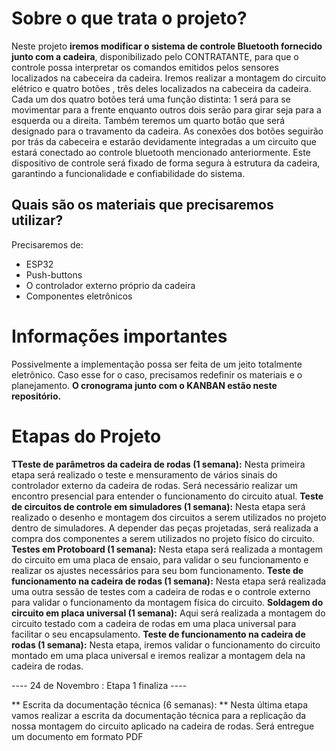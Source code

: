 # Sobre o que trata o projeto?

Neste projeto **iremos modificar o sistema de controle Bluetooth fornecido junto com a cadeira**, disponibilizado pelo CONTRATANTE, para que o controle possa interpretar os comandos emitidos pelos sensores localizados na cabeceira da cadeira.
Iremos realizar a montagem do circuito elétrico e quatro botões , três deles localizados na cabeceira da cadeira. Cada um dos quatro botões terá uma função distinta: 1 será para se movimentar para a frente enquanto outros dois serão para girar seja para a esquerda ou a direita. Também teremos um quarto botão que será designado para o travamento da cadeira. 
As conexões dos botões seguirão por trás da cabeceira e estarão devidamente integradas a um circuito que estará conectado ao controle bluetooth mencionado anteriormente. Este dispositivo de controle será fixado de forma segura à estrutura da cadeira, garantindo a funcionalidade e confiabilidade do sistema. 

## Quais são os materiais que precisaremos utilizar?

Precisaremos de:
- ESP32
- Push-buttons
- O controlador externo próprio da cadeira
- Componentes eletrônicos

# Informações importantes
Possivelmente a implementação possa ser feita de um jeito totalmente eletrônico. Caso esse for o caso, precisamos redefinir os materiais e o planejamento.
**O cronograma junto com o KANBAN estão neste repositório.**

# Etapas do Projeto

**TTeste de parâmetros da cadeira de rodas (1 semana):** Nesta primeira etapa será realizado o teste e mensuramento de vários sinais do controlador externo da cadeira de rodas. Será necessário realizar um encontro presencial para entender o funcionamento do circuito atual.
**Teste de circuitos de controle em simuladores (1 semana):** Nesta etapa será realizado o desenho e montagem dos circuitos a serem utilizados no projeto dentro de simuladores. A depender das peças projetadas, será realizada a compra dos componentes a serem utilizados no projeto físico do circuito.
**Testes em Protoboard (1 semana):** Nesta etapa será realizada a montagem do circuito em uma placa de ensaio, para validar o seu funcionamento e realizar os ajustes necessários para seu bom funcionamento.
**Teste de funcionamento na cadeira de rodas (1 semana):** Nesta etapa será realizada uma outra sessão de testes com a cadeira de rodas e o controle externo para validar o funcionamento da montagem física do circuito. 
**Soldagem do circuito em placa universal (1 semana):** Aqui será realizada a montagem do circuito testado com a cadeira de rodas em uma placa universal para facilitar o seu encapsulamento.
**Teste de funcionamento na cadeira de rodas (1 semana):** Nesta etapa, iremos validar o funcionamento do circuito montado em uma placa universal e iremos realizar a montagem dela na cadeira de rodas.

---- 24 de Novembro : Etapa 1 finaliza ----

** Escrita da documentação técnica (6 semanas): ** Nesta última etapa vamos realizar a escrita da documentação técnica para a replicação da nossa montagem do circuito aplicado na cadeira de rodas. Será entregue um documento em formato PDF


